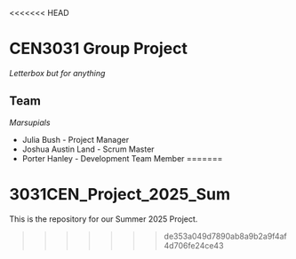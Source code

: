 <<<<<<< HEAD
# CEN3031 Group Project

*Letterbox but for anything*

## Team

*Marsupials*
* Julia Bush - Project Manager
* Joshua Austin Land - Scrum Master
* Porter Hanley - Development Team Member
=======
# 3031CEN_Project_2025_Sum
This is the repository for our Summer 2025 Project.
>>>>>>> de353a049d7890ab8a9b2a9f4af4d706fe24ce43
